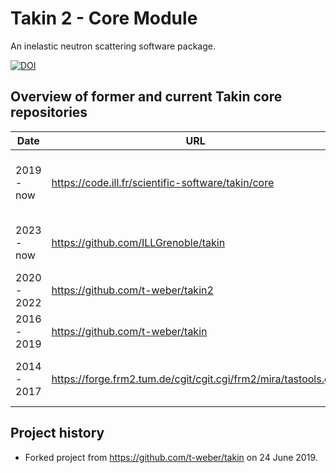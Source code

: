 # Takin 2 - Core Module

An inelastic neutron scattering software package.

[![DOI](https://zenodo.org/badge/DOI/10.5281/zenodo.4117437.svg)](https://doi.org/10.5281/zenodo.4117437)


## Overview of former and current Takin core repositories

|Date        |URL                                                             |Description                                     |
|------------|----------------------------------------------------------------|------------------------------------------------|
|2019 - now  |https://code.ill.fr/scientific-software/takin/core              |Main development repository for Takin 2 core.   |
|2023 - now  |https://github.com/ILLGrenoble/takin                            |Unified release repository for Takin 2.         |
|2020 - 2022 |https://github.com/t-weber/takin2                               |Old private repository for Takin 2.             |
|2016 - 2019 |https://github.com/t-weber/takin                                |Old private repository for Takin 1.             |
|2014 - 2017 |https://forge.frm2.tum.de/cgit/cgit.cgi/frm2/mira/tastools.git/ |Former main development repository for Takin 1. |


## Project history

  - Forked project from https://github.com/t-weber/takin on 24 June 2019.
